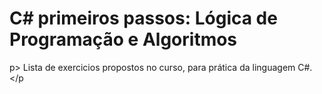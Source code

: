 # C# primeiros passos: Lógica de Programação e Algoritmos
p> Lista de exercicios propostos no curso, para prática da linguagem C#.</p
